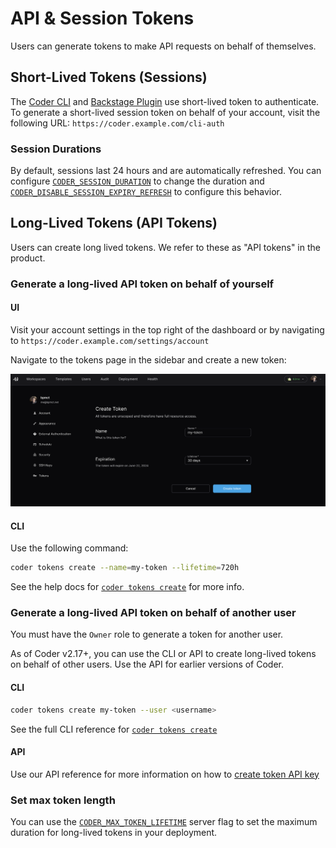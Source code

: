 # API & Session Tokens

Users can generate tokens to make API requests on behalf of themselves.

## Short-Lived Tokens (Sessions)

The [Coder CLI](../../install/cli.md) and
[Backstage Plugin](https://github.com/coder/backstage-plugins) use short-lived
token to authenticate. To generate a short-lived session token on behalf of your
account, visit the following URL: `https://coder.example.com/cli-auth`

### Session Durations

By default, sessions last 24 hours and are automatically refreshed. You can
configure
[`CODER_SESSION_DURATION`](../../reference/cli/server.md#--session-duration) to
change the duration and
[`CODER_DISABLE_SESSION_EXPIRY_REFRESH`](../../reference/cli/server.md#--disable-session-expiry-refresh)
to configure this behavior.

## Long-Lived Tokens (API Tokens)

Users can create long lived tokens. We refer to these as "API tokens" in the
product.

### Generate a long-lived API token on behalf of yourself

<div class="tabs">

#### UI

Visit your account settings in the top right of the dashboard or by navigating
to `https://coder.example.com/settings/account`

Navigate to the tokens page in the sidebar and create a new token:

![Create an API token](../../images/admin/users/create-token.png)

#### CLI

Use the following command:

```sh
coder tokens create --name=my-token --lifetime=720h
```

See the help docs for
[`coder tokens create`](../../reference/cli/tokens_create.md) for more info.

</div>

### Generate a long-lived API token on behalf of another user

You must have the `Owner` role to generate a token for another user.

As of Coder v2.17+, you can use the CLI or API to create long-lived tokens on
behalf of other users. Use the API for earlier versions of Coder.

<div class="tabs">

#### CLI

```sh
coder tokens create my-token --user <username>
```

See the full CLI reference for
[`coder tokens create`](../../reference/cli/tokens_create.md)

#### API

Use our API reference for more information on how to
[create token API key](../../reference/api/users.md#create-token-api-key)

</div>

### Set max token length

You can use the
[`CODER_MAX_TOKEN_LIFETIME`](https://coder.com/docs/reference/cli/server#--max-token-lifetime)
server flag to set the maximum duration for long-lived tokens in your
deployment.
